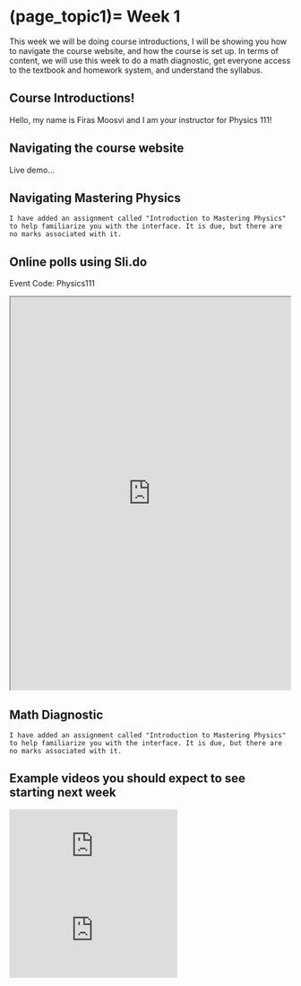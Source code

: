 (page_topic1)=
Week 1
=======================

This week we will be doing course introductions, I will be showing you how to navigate the course website, and how the course is set up. 
In terms of content, we will use this week to do a math diagnostic, get everyone access to the textbook and homework system, and understand the syllabus.

## Course Introductions!

Hello, my name is Firas Moosvi and I am your instructor for Physics 111! 

## Navigating the course website

Live demo...

## Navigating Mastering Physics

```{tip}
I have added an assignment called "Introduction to Mastering Physics" to help familiarize you with the interface. It is due, but there are no marks associated with it.
```

## Online polls using Sli.do

Event Code: Physics111

<iframe src="https://app.sli.do/event/lk89xpvr" width="500px" height="700px"></iframe>

## Math Diagnostic

```{tip}
I have added an assignment called "Introduction to Mastering Physics" to help familiarize you with the interface. It is due, but there are no marks associated with it.
```

## Example videos you should expect to see starting next week

<div class="container youtube">
<iframe class="responsive-iframe" src="https://www.youtube-nocookie.com/embed/yBMeYW8Nm_s" frameborder="0" allow="accelerometer; autoplay="0"; encrypted-media; gyroscope; picture-in-picture" allowfullscreen></iframe>
</div>

<div class="container youtube">
<iframe class="responsive-iframe" src="https://www.youtube-nocookie.com/embed/OoO5d5P0Jn4" frameborder="0" allow="accelerometer; autoplay="0"; encrypted-media; gyroscope; picture-in-picture" allowfullscreen></iframe>
</div>